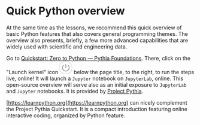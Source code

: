# Quick Python overview

At the same time as the lessons, we recommend this quick overview of basic Python features that also covers general programming themes. The overview also presents, briefly, a few more advanced capabilities that are widely used with scientific and engineering data.

Go to [Quickstart: Zero to Python — Pythia Foundations](https://foundations.projectpythia.org/foundations/quickstart.html). There, click on the "Launch kernel" icon ![Pythia launch kernel](img/Pythia-launch-kernel.png) below the page title, to the right, to run the steps live, online! It will launch a `Jupyter` notebook on `JupyterLab`, online. This open-source overview will serve also as an initial exposure to `JupyterLab` and `Jupyter` notebooks. It is provided by [Project Pythia](https://projectpythia.org).

[https://learnpython.org](https://learnpython.org) can nicely complement the Project Pythia Quickstart. It is a compact introduction featuring online interactive coding, organized by Python feature.
